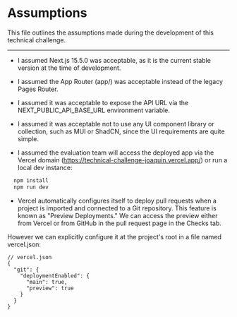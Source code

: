 # Assumptions

This file outlines the assumptions made during the development of this technical challenge.

---

- I assumed Next.js 15.5.0 was acceptable, as it is the current stable version at the time of development.

- I assumed the App Router (app/) was acceptable instead of the legacy Pages Router.

- I assumed it was acceptable to expose the API URL via the NEXT_PUBLIC_API_BASE_URL environment variable.

- I assumed it was acceptable not to use any UI component library or collection, such as MUI or ShadCN, since the UI requirements are quite simple.

- I assumed the evaluation team will access the deployed app via the Vercel domain (https://technical-challenge-joaquin.vercel.app/) or run a local dev instance:

```bash
  npm install
  npm run dev
```

- Vercel automatically configures itself to deploy pull requests when a project is imported and connected to a Git repository. This feature is known as "Preview Deployments." We can access the preview either from Vercel or from GitHub in the pull request page in the Checks tab.

However we can explicitly configure it at the project's root in a file named vercel.json:

```
// vercel.json
{
  "git": {
    "deploymentEnabled": {
      "main": true,
      "preview": true
    }
  }
}
```
